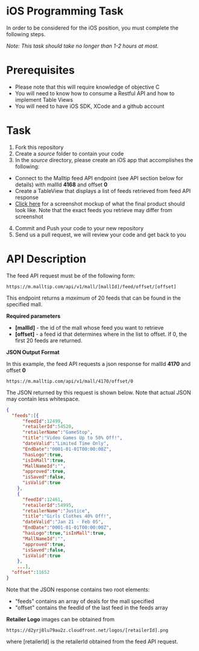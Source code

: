 iOS Programming Task
================================

In order to be considered for the iOS position, you must complete the following steps.

*Note: This task should take no longer than 1-2 hours at most.*

Prerequisites
=============

* Please note that this will require knowledge of objective C
* You will need to know how to consume a Restful API and how to implement Table Views
* You will need to have iOS SDK, XCode and a github account

Task
====

1. Fork this repository
2. Create a *source* folder to contain your code
3. In the *source* directory, please create an iOS app that accomplishes the following:
  * Connect to the Malltip feed API endpoint (see API section below for details) with mallId **4168** and offset **0**
  * Create a TableView that displays a list of feeds retrieved from feed API response
  * [Click here](https://github.com/Malltip/iOSInterview/blob/master/example.png) for a screenshot mockup of what the final product should look like. Note that the exact feeds you retrieve may differ from screenshot
4. Commit and Push your code to your new repository
5. Send us a pull request, we will review your code and get back to you

API Description
===============

The feed API request must be of the following form:

`https://m.malltip.com/api/v1/mall/[mallId]/feed/offset/[offset]`

This endpoint returns a *maximum* of 20 feeds that can be found in the specified mall.

**Required parameters**

* **[mallId]** - the id of the mall whose feed you want to retrieve
* **[offset]** - a feed id that determines where in the list to offset. If 0, the first 20 feeds are returned.


**JSON Output Format**

In this example, the feed API requests a json response for mallId **4170** and offset **0**

`https://m.malltip.com/api/v1/mall/4170/offset/0`

The JSON returned by this request is shown below. Note that actual JSON may contain less whitespace.

```JSON
{
  "feeds":[{
      "feedId":12499,
      "retailerId":54520,
      "retailerName":"GameStop",
      "title":"Video Games Up to 50% Off!",
      "dateValid":"Limited Time Only",
      "EndDate":"0001-01-01T00:00:00Z",
      "hasLogo":true,
      "isInMall":true,
      "MallNameId":"",
      "approved":true,
      "isSaved":false,
      "isValid":true
    },
    {
      "feedId":12461,
      "retailerId":54995,
      "retailerName":"Justice",
      "title":"Girls Clothes 40% Off!",
      "dateValid":"Jan 21 - Feb 05",
      "EndDate":"0001-01-01T00:00:00Z",
      "hasLogo":true,"isInMall":true,
      "MallNameId":"",
      "approved":true,
      "isSaved":false,
      "isValid":true
    },
    ...],
  "offset":11652
}
```

Note that the JSON response contains two root elements:

* "feeds" contains an array of deals for the mall specified
* "offset" contains the feedId of the last feed in the feeds array 

**Retailer Logo** images can be obtained from 

`https://d2yrj8lu79au2z.cloudfront.net/logos/[retailerId].png`

where [retailerId] is the retailerId obtained from the feed API request.
